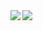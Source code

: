 <img align="left" src="https://github-readme-stats.vercel.app/api?username=Sh3llcod3&layout=compact&count_private=true&show_icons=true&hide_border=true&theme=synthwave"/>
<img align="left" src="https://github-readme-stats.vercel.app/api/top-langs/?username=Sh3llcod3&layout=compact&hide_border=true&card_width=250&theme=synthwave"/>
